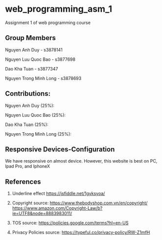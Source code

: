 # web_programming_asm_1
Assignment 1 of web programming course 

## Group Members

Nguyen Anh Duy - s3878141

Nguyen Luu Quoc Bao - s3877698

Dao Kha Tuan - s3877347

Nguyen Trong Minh Long - s3878693

## Contributions:

Nguyen Anh Duy (25%):

Nguyen Luu Quoc Bao (25%):

Dao Kha Tuan (25%): 

Nguyen Trong Minh Long (25%):


## Responsive Devices-Configuration
We have responsive on almost device. 
However, this website is best on PC, Ipad Pro, and IphoneX

## References
1. Underline effect
https://jsfiddle.net/1gyksyoa/

2. Copyright source:
https://www.thebodyshop.com.vn/en/copyright/
https://www.amazon.com/Copyright-Law/b?ie=UTF8&node=8883983011/

3. TOS source:
https://policies.google.com/terms?hl=en-US

4. Privacy Policies source:
https://typeful.co/privacy-policy/RW-Z1mfH

